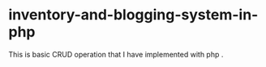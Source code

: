# inventory-and-blogging-system-in-php
This is basic CRUD operation that I have implemented with php .
